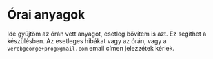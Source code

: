 # Órai anyagok
Ide gyűjtöm az órán vett anyagot, esetleg bővítem is azt.
Ez segíthet a készülésben. Az esetleges hibákat vagy az órán, vagy a  `verebgeorge+prog@gmail.com` 
email címen jelezzétek kérlek.